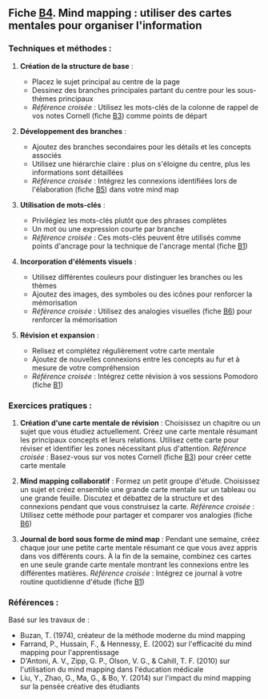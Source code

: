 ## Fiche [B4](<4.2.4. Mind mapping.md>). Mind mapping : utiliser des cartes mentales pour organiser l'information

### Techniques et méthodes :

1. **Création de la structure de base** :
   - Placez le sujet principal au centre de la page
   - Dessinez des branches principales partant du centre pour les sous-thèmes principaux
   - *Référence croisée* : Utilisez les mots-clés de la colonne de rappel de vos notes Cornell (fiche [B3](<4.2.3. Meth Cornell notes.md>)) comme points de départ

2. **Développement des branches** :
   - Ajoutez des branches secondaires pour les détails et les concepts associés
   - Utilisez une hiérarchie claire : plus on s'éloigne du centre, plus les informations sont détaillées
   - *Référence croisée* : Intégrez les connexions identifiées lors de l'élaboration (fiche [B5](<4.2.5. Elaboration.md>)) dans votre mind map

3. **Utilisation de mots-clés** :
   - Privilégiez les mots-clés plutôt que des phrases complètes
   - Un mot ou une expression courte par branche
   - *Référence croisée* : Ces mots-clés peuvent être utilisés comme points d'ancrage pour la technique de l'ancrage mental (fiche [B1](<4.2.1. Attent focalisee.md>))

4. **Incorporation d'éléments visuels** :
   - Utilisez différentes couleurs pour distinguer les branches ou les thèmes
   - Ajoutez des images, des symboles ou des icônes pour renforcer la mémorisation
   - *Référence croisée* : Utilisez des analogies visuelles (fiche [B6](<4.2.6. Techniques analogies.md>)) pour renforcer la mémorisation

5. **Révision et expansion** :
   - Relisez et complétez régulièrement votre carte mentale
   - Ajoutez de nouvelles connexions entre les concepts au fur et à mesure de votre compréhension
   - *Référence croisée* : Intégrez cette révision à vos sessions Pomodoro (fiche [B1](<4.2.1. Attent focalisee.md>))

### Exercices pratiques :

1. **Création d'une carte mentale de révision** :
   Choisissez un chapitre ou un sujet que vous étudiez actuellement. Créez une carte mentale résumant les principaux concepts et leurs relations. Utilisez cette carte pour réviser et identifier les zones nécessitant plus d'attention.
   *Référence croisée* : Basez-vous sur vos notes Cornell (fiche [B3](<4.2.3. Meth Cornell notes.md>)) pour créer cette carte mentale

2. **Mind mapping collaboratif** :
   Formez un petit groupe d'étude. Choisissez un sujet et créez ensemble une grande carte mentale sur un tableau ou une grande feuille. Discutez et débattez de la structure et des connexions pendant que vous construisez la carte.
   *Référence croisée* : Utilisez cette méthode pour partager et comparer vos analogies (fiche [B6](<4.2.6. Techniques analogies.md>))

3. **Journal de bord sous forme de mind map** :
   Pendant une semaine, créez chaque jour une petite carte mentale résumant ce que vous avez appris dans vos différents cours. À la fin de la semaine, combinez ces cartes en une seule grande carte mentale montrant les connexions entre les différentes matières.
   *Référence croisée* : Intégrez ce journal à votre routine quotidienne d'étude (fiche [B1](<4.2.1. Attent focalisee.md>))

### Références :

Basé sur les travaux de :
- Buzan, T. (1974), créateur de la méthode moderne du mind mapping
- Farrand, P., Hussain, F., & Hennessy, E. (2002) sur l'efficacité du mind mapping pour l'apprentissage
- D'Antoni, A. V., Zipp, G. P., Olson, V. G., & Cahill, T. F. (2010) sur l'utilisation du mind mapping dans l'éducation médicale
- Liu, Y., Zhao, G., Ma, G., & Bo, Y. (2014) sur l'impact du mind mapping sur la pensée créative des étudiants
